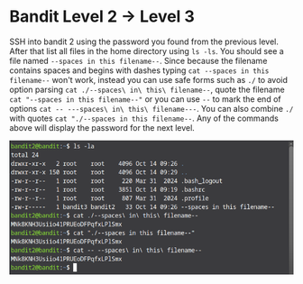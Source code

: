 # Bandit Level 2 → Level 3

SSH into bandit 2 using the password you found from the previous level. After that list all files in the home directory using `ls -ls`. You should see a file named `--spaces in this filename--`. Since because the filename contains spaces and begins with dashes typing `cat --spaces in this filename--` won't work, instead you can use safe forms such as `./` to avoid option parsing `cat ./--spaces\ in\ this\ filename--`, quote the filename `cat "--spaces in this filename--"` or you can use `--` to mark the end of options `cat -- ---spaces\ in\ this\ filename---`. You can also combine `./` with quotes `cat "./--spaces in this filename--`. Any of the commands above will display the password for the next level.

![level2 screenshot](images/Screenshot3.png)
